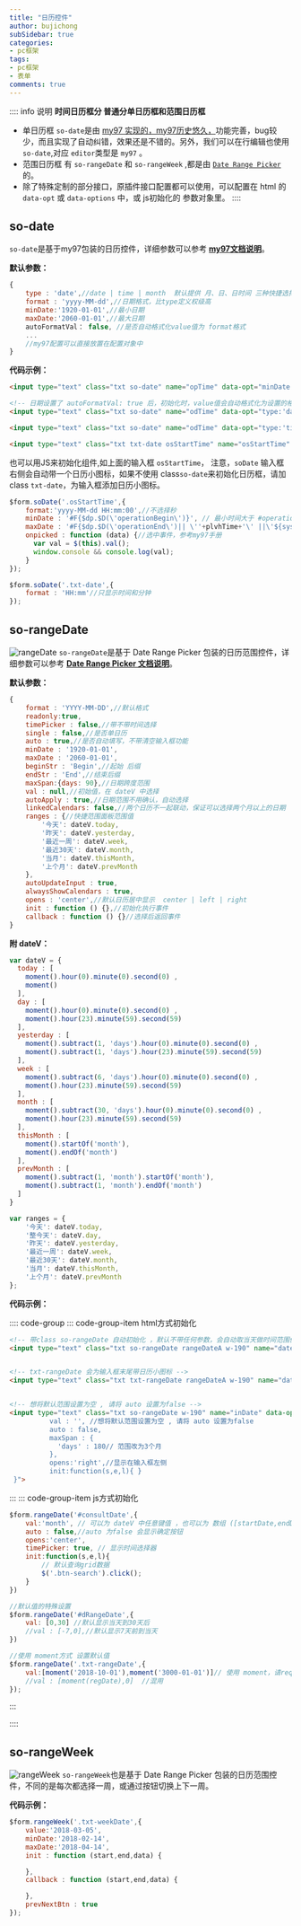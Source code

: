 ```yaml
---
title: "日历控件"
author: bujichong
subSidebar: true
categories:
- pc框架
tags:
- pc框架 
- 表单
comments: true
---
```


:::: info 说明
**时间日历框分 普通分单日历框和范围日历框**
- 单日历框 `so-date`是由 [my97 实现的，my97历史悠久，](http://www.my97.net/demo/index.htm)功能完善，bug较少，而且实现了自动纠错，效果还是不错的。另外，我们可以在行编辑也使用 `so-date`,对应 `editor`类型是 `my97` 。
- 范围日历框 有 `so-rangeDate` 和 `so-rangeWeek` ,都是由 [`Date Range Picker` ](https://www.daterangepicker.cn/)的。
- 除了特殊定制的部分接口，原插件接口配置都可以使用，可以配置在 html 的 `data-opt` 或 `data-options` 中，或 js初始化的 参数对象里。
::::

## so-date 

`so-date`是基于my97包装的日历控件，详细参数可以参考 [**my97文档说明**](http://www.my97.net/demo/index.htm)。

**默认参数：**

```js
{
    type : 'date',//date | time | month  默认提供 月、日、日时间 三种快捷选择器类型 ，复杂的选择格式，可以通过format实现
    format : 'yyyy-MM-dd',//日期格式，比type定义权级高
    minDate:'1920-01-01',//最小日期
    maxDate:'2060-01-01',//最大日期
    autoFormatVal： false, //是否自动格式化value值为 format格式
    ...
    //my97配置可以直接放置在配置对象中
}
```

**代码示例：**

```html
<input type="text" class="txt so-date" name="opTime" data-opt="minDate:new Date(),onpicked:function(){ }" />

<!-- 日期设置了 autoFormatVal: true 后，初始化时，value值会自动格式化为设置的格式 -->
<input type="text" class="txt so-date" name="odTime" data-opt="type:'date',autoFormatVal: true" value="2023-04-25 12:24:14" />

<input type="text" class="txt so-date" name="odTime" data-opt="type:'time',minDate:new Date()" />

<input type="text" class="txt txt-date osStartTime" name="osStartTime" />
```

也可以用JS来初始化组件,如上面的输入框 `osStartTime`，
注意，`soDate` 输入框 右侧会自动带一个日历小图标，如果不使用 class`so-date`来初始化日历框，请加class `txt-date`，为输入框添加日历小图标。

```js
$form.soDate('.osStartTime',{
    format:'yyyy-MM-dd HH:mm:00',//不选择秒
    minDate : '#F{$dp.$D(\'operationBegin\')}', // 最小时间大于 #operationBegin 输入框中的时间
    maxDate : '#F{$dp.$D(\'operationEnd\')|| \''+plvhTime+'\' ||\'${sysdate}\'}',// #F{ } 的用法参考 my97 ,这里是对应某结束输入框的id ， || 表示其中任何一个，先后顺序表示满足优先级
    onpicked : function (data) {//选中事件，参考my97手册
      var val = $(this).val();
      window.console && console.log(val);
    }
});

$form.soDate('.txt-date',{
    format : 'HH:mm'//只显示时间和分钟
});
```



## so-rangeDate
![rangeDate](/docs/pcwork/rangeDate.png)
`so-rangeDate`是基于 Date Range Picker 包装的日历范围控件，详细参数可以参考 [**Date Range Picker 文档说明**](https://www.daterangepicker.cn/)。

**默认参数：**

```js
{
    format : 'YYYY-MM-DD',//默认格式
    readonly:true,
    timePicker : false,//带不带时间选择
    single : false,//是否单日历
    auto : true,//是否自动填写，不带清空输入框功能
    minDate : '1920-01-01',
    maxDate : '2060-01-01',
    beginStr : 'Begin',//起始 后缀
    endStr : 'End',//结束后缀
    maxSpan:{days: 90},//日期跨度范围
    val : null,//初始值，在 dateV 中选择
    autoApply : true,//日期范围不用确认，自动选择
    linkedCalendars: false,//两个日历不一起联动，保证可以选择两个月以上的日期
    ranges : {//快捷范围面板范围值
        '今天': dateV.today,
        '昨天': dateV.yesterday,
        '最近一周': dateV.week,
        '最近30天': dateV.month,
        '当月': dateV.thisMonth,
        '上个月': dateV.prevMonth
    },
    autoUpdateInput : true,
    alwaysShowCalendars : true,
    opens : 'center',//默认日历居中显示  center | left | right
    init : function () {},//初始化执行事件
    callback : function () {}//选择后返回事件
}
```

**附 dateV：**

```js
var dateV = {
  today : [
    moment().hour(0).minute(0).second(0) ,
    moment()
  ],
  day : [
    moment().hour(0).minute(0).second(0) ,
    moment().hour(23).minute(59).second(59)
  ],
  yesterday : [
    moment().subtract(1, 'days').hour(0).minute(0).second(0) ,
    moment().subtract(1, 'days').hour(23).minute(59).second(59)
  ],
  week : [
    moment().subtract(6, 'days').hour(0).minute(0).second(0) ,
    moment().hour(23).minute(59).second(59)
  ],
  month : [
    moment().subtract(30, 'days').hour(0).minute(0).second(0) ,
    moment().hour(23).minute(59).second(59)
  ],
  thisMonth : [
    moment().startOf('month'),
    moment().endOf('month')
  ],
  prevMonth : [
    moment().subtract(1, 'month').startOf('month'),
    moment().subtract(1, 'month').endOf('month')
  ]
}

var ranges = {
    '今天': dateV.today,
    '整今天': dateV.day,
    '昨天': dateV.yesterday,
    '最近一周': dateV.week,
    '最近30天': dateV.month,
    '当月': dateV.thisMonth,
    '上个月': dateV.prevMonth
};
```

**代码示例：**

:::: code-group
::: code-group-item html方式初始化
```html
<!-- 带class so-rangeDate 自动初始化 ，默认不带任何参数，会自动取当天做时间范围值 -->
<input type="text" class="txt so-rangeDate rangeDateA w-190" name="date" data-opt="">


<!-- txt-rangeDate 会为输入框末尾带日历小图标 -->
<input type="text" class="txt txt-rangeDate rangeDateA w-190" name="date" data-opt="val:'month',opens:'center'">


<!-- 想将默认范围设置为空 , 请将 auto 设置为false -->
<input type="text" class="txt so-rangeDate w-190" name="inDate" data-opt="{
          val : '', //想将默认范围设置为空 , 请将 auto 设置为false
          auto : false,
          maxSpan : {
            'days' : 180// 范围改为3个月
          },
          opens:'right',//显示在输入框左侧
          init:function(s,e,l){ }
 }">
```
:::
::: code-group-item js方式初始化
```js
$form.rangeDate('#consultDate',{
    val:'month', // 可以为 dateV 中任意键值 ，也可以为 数组 ([startDate,endDate])，如下2个代码示例
    auto : false,//auto 为false 会显示确定按钮
    opens:'center',
    timePicker: true, // 显示时间选择器
    init:function(s,e,l){
        // 默认查询grid数据
        $('.btn-search').click();
    }
})

//默认值的特殊设置
$form.rangeDate('#dRangeDate',{
    val: [0,30] //默认显示当天到30天后
    //val : [-7,0],//默认显示7天前到当天
})

//使用 moment方式 设置默认值
$form.rangeDate('.txt-rangeDate',{
    val:[moment('2018-10-01'),moment('3000-01-01')]// 使用 moment，请require moment插件进来
    //val : [moment(regDate),0]  //混用
});
```
:::

::::



## so-rangeWeek
![rangeWeek](/docs/pcwork/rangeWeek.png)
`so-rangeWeek`也是基于 Date Range Picker 包装的日历范围控件，不同的是每次都选择一周，或通过按钮切换上下一周。

**代码示例：**

```js
$form.rangeWeek('.txt-weekDate',{
    value:'2018-03-05',
    minDate:'2018-02-14',
    maxDate:'2018-04-14',
    init : function (start,end,data) {

    },
    callback : function (start,end,data) {

    },
    prevNextBtn : true
});
  
```
